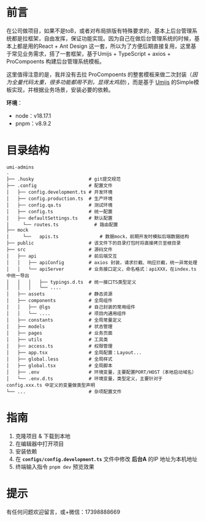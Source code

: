 # 前言

在公司做项目，如果不是toB，或者对布局排版有特殊要求的，基本上后台管理系统都是拉框架，自由发挥，保证功能实现。因为自己在做后台管理系统的时候，基本上都是用的React + Ant Design 这一套，所以为了方便后期直接复用，这里基于常见业务需求，搭了一套框架，基于Umijs + TypeScript + axios + ProCompoents 构建后台管理系统模板。

这里值得注意的是，我并没有去拉 ProCompoents 的整套模板来做二次封装（*因为全量代码太重，很多功能都用不到，显得太鸡肋*），而是基于 [Umijs](https://umijs.org/) 的Simple模板实现，并根据业务场景，安装必要的依赖。

**环境**：

- node：v18.17.1
- pnpm：v8.9.2

# 目录结构

```
umi-admins
.
├── .husky                    # git提交规范
├── .config                   # 配置文件
│   ├── config.development.ts # 开发环境
│   ├── config.production.ts  # 生产环境
│   ├── config.qa.ts          # 测试环境
│   ├── config.ts             # 统一配置
│   ├── defaultSettings.ts    # 默认配置
│	  └── routes.ts             # 路由配置
├── mock
│	  └──	apis.ts               # 数据mock，前期开发时模拟后端数据结构
├── public                    # 该文件下的目录打包时将直接拷贝至根目录
├── src                       # 源码文件
│   ├── api                   # 前后端交互
│   │   ├── apiConfig         # axios 封装，请求拦截、响应拦截，统一异常处理
│   │   └── apiServer         # 业务接口定义，命名格式：apiXXX，在index.ts中统一导出
│   │   │   ├── typings.d.ts  # 统一接口TS类型定义
│   │   │   └── .... 
│   ├── assets                # 静态资源
│   ├── components            # 全局组件
│   │   ├── @lgs              # 自己封装的常用组件
│   │   └── ....              # 项目内通用组件
│   ├── constants             # 全局常量定义
│   ├── models                # 状态管理
│   ├── pages                 # 业务页面
│   ├── utils                 # 工具类
│   ├── access.ts             # 权限管理
│   ├── app.tsx               # 全局配置：Layout...
│   ├── global.less           # 全局样式
│   ├── global.tsx            # 全局脚本
│   ├── .env                  # 环境变量，主要配置PORT/HOST（本地启动域名）
│   └── .env.d.ts             # 环境变量，类型定义，主要针对于 config.xxx.ts 中定义的变量做类型声明
└── ...                       # 杂项配置文件
```

# 指南

1. 克隆项目 & 下载到本地
2. 在编辑器中打开项目
3. 安装依赖
4. 在 **`configs/config.development.ts`** 文件中修改 **后台A** 的IP 地址为本机地址
5. 终端输入指令 `pnpm dev` 预览效果

# 提示

有任何问题欢迎留言，或+微信：17398888669
